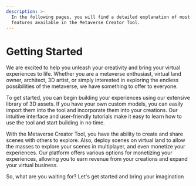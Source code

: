 ```yaml
---
description: >-
  In the following pages, you will find a detailed explanation of most of the
  features available in the Metaverse Creator Tool.
---
```


# Getting Started

We are excited to help you unleash your creativity and bring your virtual experiences to life. Whether you are a metaverse enthusiast, virtual land owner, architect, 3D artist, or simply interested in exploring the endless possibilities of the metaverse, we have something to offer to everyone.

To get started, you can begin building your experiences using our extensive library of 3D assets. If you have your own custom models, you can easily import them into the tool and incorporate them into your creations. Our intuitive interface and user-friendly tutorials make it easy to learn how to use the tool and start building in no time.

&#x20;With the Metaverse Creator Tool, you have the ability to create and share scenes with others to explore. Also, deploy scenes on virtual land to allow the masses to explore your scenes in multiplayer, and even monetize your experiences. Our platform offers various options for monetizing your experiences, allowing you to earn revenue from your creations and expand your virtual business.

&#x20;So, what are you waiting for? Let's get started and bring your imagination

